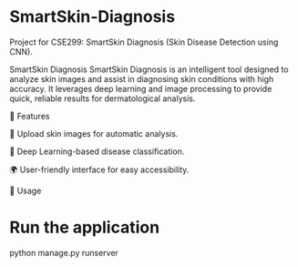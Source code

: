 # SmartSkin-Diagnosis
Project for CSE299: SmartSkin Diagnosis (Skin Disease Detection using CNN).

SmartSkin Diagnosis
SmartSkin Diagnosis is an intelligent tool designed to analyze skin images and assist in diagnosing skin conditions with high accuracy.
It leverages deep learning and image processing to provide quick, reliable results for dermatological analysis.


🌟 Features

📸 Upload skin images for automatic analysis.

🧠 Deep Learning-based disease classification.

🌍 User-friendly interface for easy accessibility.


🚀 Usage
# Run the application
python manage.py runserver




